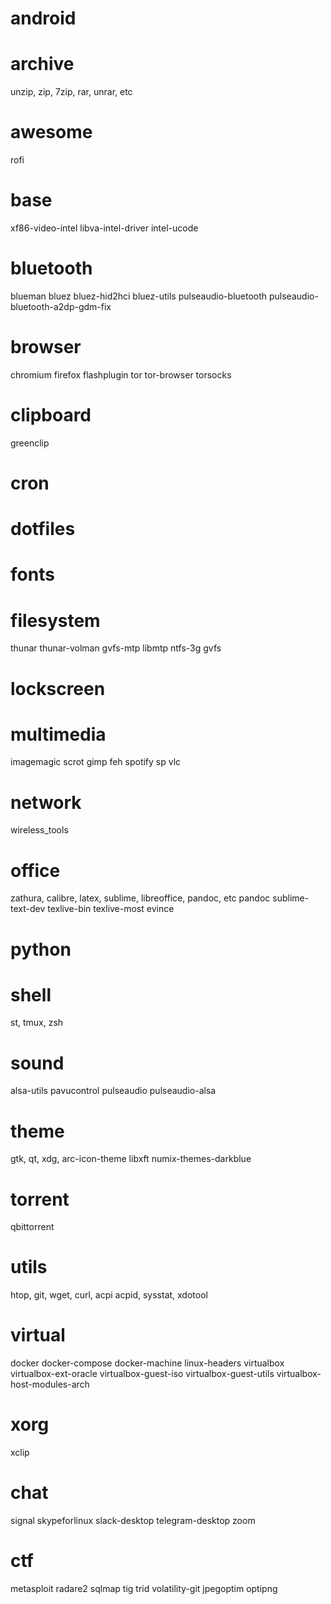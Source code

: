 # android
# archive
unzip, zip, 7zip, rar, unrar, etc
# awesome
rofi
# base
xf86-video-intel libva-intel-driver intel-ucode
# bluetooth
blueman bluez bluez-hid2hci bluez-utils pulseaudio-bluetooth pulseaudio-bluetooth-a2dp-gdm-fix
# browser
chromium firefox flashplugin tor tor-browser torsocks
# clipboard
greenclip
# cron
# dotfiles
# fonts
# filesystem
thunar thunar-volman gvfs-mtp libmtp ntfs-3g gvfs
# lockscreen
# multimedia
imagemagic scrot gimp feh spotify sp vlc
# network
wireless_tools
# office
zathura, calibre, latex, sublime, libreoffice, pandoc, etc pandoc sublime-text-dev texlive-bin texlive-most evince
# python
# shell
st, tmux, zsh
# sound
alsa-utils pavucontrol pulseaudio pulseaudio-alsa
# theme
gtk, qt, xdg, arc-icon-theme libxft numix-themes-darkblue
# torrent
qbittorrent
# utils
htop, git, wget, curl, acpi acpid, sysstat, xdotool
# virtual
docker docker-compose docker-machine linux-headers virtualbox virtualbox-ext-oracle virtualbox-guest-iso virtualbox-guest-utils virtualbox-host-modules-arch
# xorg
xclip
# chat
signal skypeforlinux slack-desktop telegram-desktop zoom
# ctf
metasploit radare2 sqlmap tig trid volatility-git jpegoptim optipng
